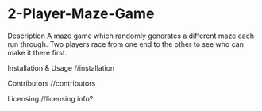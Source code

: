 # 2-Player-Maze-Game
Description
A maze game which randomly generates a different maze each run through. Two players race from one end to the other to see who can make it there first.

Installation & Usage
//installation

Contributors
//contributors

Licensing
//licensing info?
